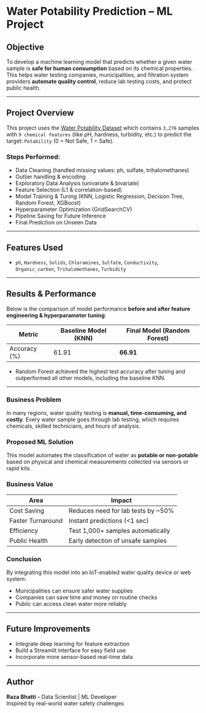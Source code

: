 # Water Potability Prediction – ML Project

##  Objective

To develop a machine learning model that predicts whether a given water sample is **safe for human consumption** based on its chemical properties. This helps water testing companies, municipalities, and filtration system providers **automate quality control**, reduce lab testing costs, and protect public health.

---

##  Project Overview

This project uses the [Water Potability Dataset](https://www.kaggle.com/adityakadiwal/water-potability) which contains `3,276` samples with `9 chemical features` (like pH, hardness, turbidity, etc.) to predict the target: `Potability` (0 = Not Safe, 1 = Safe).

###  Steps Performed:

- Data Cleaning (handled missing values: ph, sulfate, trihalomethanes)
- Outlier handling & encoding
- Exploratory Data Analysis (univariate & bivariate)
- Feature Selection (L1 & correlation-based)
- Model Training & Tuning (KNN, Logistic Regression, Decision Tree, Random Forest, XGBoost)
- Hyperparameter Optimization (GridSearchCV)
- Pipeline Saving for Future Inference
- Final Prediction on Unseen Data

---

## Features Used

- `ph`, `Hardness`, `Solids`, `Chloramines`, `Sulfate`, `Conductivity`, `Organic_carbon`, `Trihalomethanes`, `Turbidity`

---

## Results & Performance

Below is the comparison of model performance **before and after feature engineering & hyperparameter tuning**:

| Metric          | Baseline Model (KNN) | Final Model (Random Forest) |
|------------------|----------------------|------------------------------|
| Accuracy (%)     | 61.91                | **66.91**                    |

- Random Forest achieved the highest test accuracy after tuning and outperformed all other models, including the baseline KNN.

---

###  Business Problem

In many regions, water quality testing is **manual, time-consuming, and costly**. Every water sample goes through lab testing, which requires chemicals, skilled technicians, and hours of analysis.

###  Proposed ML Solution

This model automates the classification of water as **potable or non-potable** based on physical and chemical measurements collected via sensors or rapid kits.

###  Business Value

| Area                      | Impact                                 |
|---------------------------|----------------------------------------|
|  Cost Saving             | Reduces need for lab tests by ~50%    |
|  Faster Turnaround       | Instant predictions (<1 sec)          |
|  Efficiency              | Test 1,000+ samples automatically     |
|  Public Health           | Early detection of unsafe samples     |

###  Conclusion

By integrating this model into an IoT-enabled water quality device or web system:
- Municipalities can ensure safer water supplies
- Companies can save time and money on routine checks
- Public can access clean water more reliably

---


## Future Improvements

- Integrate deep learning for feature extraction
- Build a Streamlit interface for easy field use
- Incorporate more sensor-based real-time data

---

##  Author

**Raza Bhatti** – Data Scientist | ML Developer  
Inspired by real-world water safety challenges 



